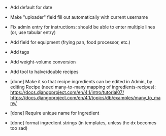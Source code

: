 - Add default for date
- Make "uploader" field fill out automatically with current username
- Fix admin entry for instructions: should be able to enter multiple lines (or, use tabular entry)
- Add field for equipment (frying pan, food processor, etc.)
- Add tags
- Add weight-volume conversion
- Add tool to halve/double recipes

- [done] Make it so that recipe ingredients can be edited in Admin, by editing Recipe (need many-to-many mapping of ingredients-recipes): https://docs.djangoproject.com/en/4.1/intro/tutorial07/ https://docs.djangoproject.com/en/4.1/topics/db/examples/many_to_many/
- [done] Require unique name for Ingredient
- [done] format ingredient strings (in templates, unless the dx becomes too sad)
